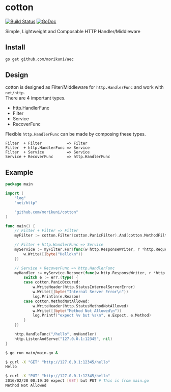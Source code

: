 # cotton

[![Build Status](https://travis-ci.org/morikuni/cotton.svg?branch=master)](https://travis-ci.org/morikuni/cotton)
[![GoDoc](https://godoc.org/github.com/morikuni/cotton?status.svg)](https://godoc.org/github.com/morikuni/cotton)

Simple, Lightweight and Composable HTTP Handler/Middleware

## Install

```sh
go get github.com/morikuni/aec
```

## Design

cotton is designed as Filter/Middleware for `http.HandlerFunc` and work with `net/http`.  
There are 4 important types.

- http.HandlerFunc
- Filter
- Service
- RecoverFunc

Flexible `http.HandlerFunc` can be made by composing these types.

```
Filter  + Filter           => Filter
Filter  + http.HandlerFunc => Service
Filter  + Service          => Service
Service + RecoverFunc      => http.HandlerFunc
```

## Example

```go
package main

import (
	"log"
	"net/http"

	"github.com/morikuni/cotton"
)

func main() {
	// Filter + Filter => Filter
	myFilter := cotton.Filter(cotton.PanicFilter).And(cotton.MethodFilter(cotton.GET))

	// Filter + http.HandlerFunc => Service
	myService := myFilter.For(func(w http.ResponseWriter, r *http.Request) {
		w.Write([]byte("Hello\n"))
	})

	// Service + RecoverFunc => http.HandlerFunc
	myHandler := myService.Recover(func(w http.ResponseWriter, r *http.Request, err cotton.Error) {
		switch e := err.(type) {
		case cotton.PanicOccured:
			w.WriteHeader(http.StatusInternalServerError)
			w.Write([]byte("Internal Server Error\n"))
			log.Println(e.Reason)
		case cotton.MethodNotAllowed:
			w.WriteHeader(http.StatusMethodNotAllowed)
			w.Write([]byte("Method Not Allowed\n"))
			log.Printf("expect %v but %s\n", e.Expect, e.Method)
		}
	})

	http.HandleFunc("/hello", myHandler)
	http.ListenAndServe("127.0.0.1:12345", nil)
}
```

```sh
$ go run main/main.go &

$ curl -X "GET" "http://127.0.0.1:12345/hello"
Hello

$ curl -X "PUT" "http://127.0.0.1:12345/hello"
2016/02/28 00:19:30 expect [GET] but PUT # This is from main.go
Method Not Allowed
```

